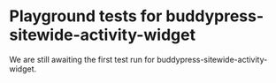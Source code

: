 # Playground tests for buddypress-sitewide-activity-widget
We are still awaiting the first test run for buddypress-sitewide-activity-widget.
